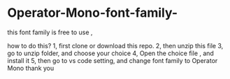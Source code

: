 # Operator-Mono-font-family-
this font family is free to use , 

how to do this?
1, first clone or download this repo.
2, then unzip this file
3, go to unzip folder, and choose your choice
4, Open the choice file , and install it
5, then go to vs code setting, and change font family to Operator Mono
thank you
